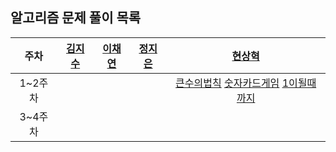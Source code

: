 ## 알고리즘 문제 풀이 목록
| 주차 | [김지수](https://github.com/fob-Ji) | [이채연](https://github.com/202002538) | [정지은](https://github.com/ssstopeun) | [현상혁](https://github.com/gmelon) |
| :---: | :---: | :---: | :---: | :---: |
| 1~2주차 | | | | [큰수의법칙](https://github.com/gmelon/algorithm/blob/main/src/main/java/nadongbin/greedy/N2_%ED%81%B0%EC%88%98%EC%9D%98%EB%B2%95%EC%B9%99.java) [숫자카드게임](https://github.com/gmelon/algorithm/blob/main/src/main/java/nadongbin/greedy/N3_%EC%88%AB%EC%9E%90%EC%B9%B4%EB%93%9C%EA%B2%8C%EC%9E%84.java) [1이될때까지](https://github.com/gmelon/algorithm/blob/main/src/main/java/nadongbin/greedy/N4_1%EC%9D%B4%EB%90%A0%EB%95%8C%EA%B9%8C%EC%A7%80.java) |
| 3~4주차 | | | |

